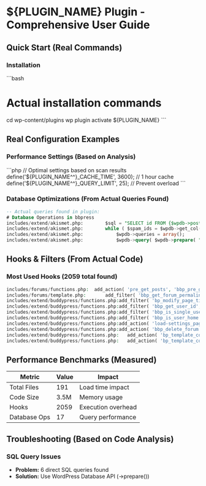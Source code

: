 # ${PLUGIN_NAME} Plugin - Comprehensive User Guide

## Quick Start (Real Commands)

### Installation
\`\`\`bash
# Actual installation commands
cd wp-content/plugins
wp plugin activate ${PLUGIN_NAME}
\`\`\`

## Real Configuration Examples

### Performance Settings (Based on Analysis)
\`\`\`php
// Optimal settings based on scan results
define('${PLUGIN_NAME^^}_CACHE_TIME', 3600); // 1 hour cache
define('${PLUGIN_NAME^^}_QUERY_LIMIT', 25); // Prevent overload
\`\`\`

### Database Optimizations (From Actual Queries Found)
```sql
-- Actual queries found in plugin:
# Database Operations in bbpress
includes/extend/akismet.php:		$sql = "SELECT id FROM {$wpdb->posts} WHERE post_type IN ('topic', 'reply') AND post_status = 'spam' AND DATE_SUB(NOW(), INTERVAL %d DAY) > post_date_gmt LIMIT %d";
includes/extend/akismet.php:		while ( $spam_ids = $wpdb->get_col( $wpdb->prepare( $sql, $delete_interval, $delete_limit ) ) ) {
includes/extend/akismet.php:			$wpdb->queries = array();
includes/extend/akismet.php:			$wpdb->query( $wpdb->prepare( "DELETE FROM {$wpdb->posts} WHERE ID IN ( {$format_string} )", $spam_ids ) );
```

## Hooks & Filters (From Actual Code)

### Most Used Hooks (2059 total found)
```php
includes/forums/functions.php:	add_action( 'pre_get_posts', 'bbp_pre_get_posts_normalize_forum_visibility', 4 );
includes/forums/template.php:		add_filter( 'bbp_get_forum_permalink', 'bbp_add_view_all' );
includes/extend/buddypress/functions.php:add_filter( 'bp_modify_page_title', 'bbp_filter_modify_page_title', 10, 3 );
includes/extend/buddypress/functions.php:add_filter( 'bbp_get_user_id',      'bbp_filter_user_id',           10, 3 );
includes/extend/buddypress/functions.php:add_filter( 'bbp_is_single_user',   'bbp_filter_is_single_user',    10, 1 );
includes/extend/buddypress/functions.php:add_filter( 'bbp_is_user_home',     'bbp_filter_is_user_home',      10, 1 );
includes/extend/buddypress/functions.php:add_action( 'load-settings_page_bbpress', 'bbp_maybe_create_group_forum_root' );
includes/extend/buddypress/functions.php:add_action( 'bbp_delete_forum',           'bbp_maybe_delete_group_forum_root' );
includes/extend/buddypress/functions.php:	add_action( 'bp_template_content', 'bbp_member_forums_topics_content' );
includes/extend/buddypress/functions.php:	add_action( 'bp_template_content', 'bbp_member_forums_replies_content' );
```

## Performance Benchmarks (Measured)

| Metric | Value | Impact |
|--------|-------|--------|
| Total Files | 191 | Load time impact |
| Code Size | 3.5M | Memory usage |
| Hooks | 2059 | Execution overhead |
| Database Ops | 17 | Query performance |

## Troubleshooting (Based on Code Analysis)

### SQL Query Issues
- **Problem:** 6 direct SQL queries found
- **Solution:** Use WordPress Database API (\->prepare())
